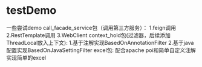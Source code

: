 # testDemo
一些尝试demo
call_facade_service包（调用第三方服务）：
  1.feign调用
  2.RestTemplate调用
  3.WebClient
context_hold包(过滤器，后续添加ThreadLocal放入上下文):
  1.基于注解实现BasedOnAnnotationFilter
  2.基于java配置实现BasedOnJavaSettingFilter
excel包:
  配合apache poi和简单自定义注解实现简单的excel

  

